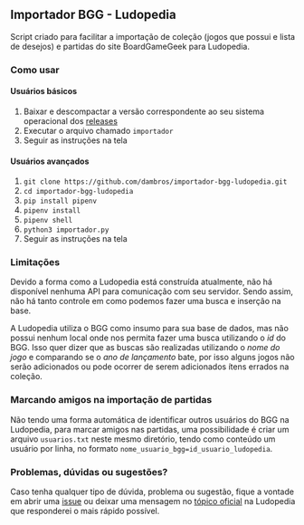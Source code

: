 ## Importador BGG - Ludopedia

Script criado para facilitar a importação de coleção (jogos que possui e lista de desejos) e partidas do site BoardGameGeek para Ludopedia.

### Como usar

#### Usuários básicos

1. Baixar e descompactar a versão correspondente ao seu sistema operacional dos [releases](https://github.com/dambros/importador-bgg-ludopedia/releases)
2. Executar o arquivo chamado ```importador``` 
3. Seguir as instruções na tela

#### Usuários avançados

1. ```git clone https://github.com/dambros/importador-bgg-ludopedia.git```
2. ```cd importador-bgg-ludopedia```
3. ```pip install pipenv```
4. ```pipenv install```
5. ```pipenv shell```
6. ```python3 importador.py```
7. Seguir as instruções na tela

### Limitações

Devido a forma como a Ludopedia está construída atualmente, não há disponível nenhuma API para comunicação com seu servidor. Sendo assim, não há tanto controle em como podemos fazer uma busca e inserção na base.

A Ludopedia utiliza o BGG como insumo para sua base de dados, mas não possui nenhum local onde nos permita fazer uma busca utilizando o *id* do BGG. Isso quer dizer que as buscas são realizadas utilizando o *nome do jogo* e comparando se o *ano de lançamento* bate, por isso alguns jogos não serão adicionados ou pode ocorrer de serem adicionados ítens errados na coleção.

### Marcando amigos na importação de partidas

Não tendo uma forma automática de identificar outros usuários do BGG na Ludopedia, para marcar amigos nas partidas, uma possibilidade é criar um arquivo `usuarios.txt` neste mesmo diretório, tendo como conteúdo um usuário por linha, no formato `nome_usuario_bgg=id_usuario_ludopedia`.

### Problemas, dúvidas ou sugestões?

Caso tenha qualquer tipo de dúvida, problema ou sugestão, fique a vontade em abrir uma [issue](https://github.com/dambros/importador-bgg-ludopedia/issues) ou deixar uma mensagem no [tópico oficial](https://ludopedia.com.br/topico/24305/importador-de-colecao-bgg-ludopedia) na Ludopedia que responderei o mais rápido possível.
